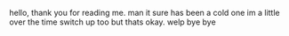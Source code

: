 hello, thank you for reading me. man it sure has been a cold one im a little over the time switch up too but thats okay. welp bye bye